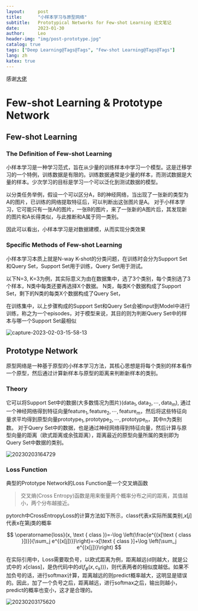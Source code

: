 ```yaml
---
layout:     post
title:      "小样本学习与原型网络"
subtitle:   Prototypical Networks for Few-shot Learning 论文笔记
date:       2023-01-30
author:     Leo
header-img: "img/post-prototype.jpg"
catalog: true
tags: ["Deep Learning@Tags@Tags", "Few-shot Learning@Tags@Tags"]
lang: zh
katex: true
---
```

感谢[大佬](https://www.cnblogs.com/xiaohuiduan/p/16244173.html#%E7%AE%97%E6%B3%95%E6%B5%81%E7%A8%8B)

# Few-shot Learning & Prototype Network

## Few-shot Learning

### The Definition of Few-shot Learning

小样本学习是一种学习范式，旨在从少量的训练样本中学习一个模型。这是迁移学习的一个特例，训练数据是有限的。训练数据通常是少量的样本，而测试数据是大量的样本。少次学习的目标是学习一个可以泛化到测试数据的模型。

以分类任务举例，假设一个可以区分A，B的神经网络，当出现了一张新的类型为A的图片，已训练的网络提取特征后，可以判断出这张图片是A。
对于小样本学习，它可能只有一张A的图片，一张B的图片，来了一张新的A图片后，其发现新的图片和A长得类似，与此推断和A属于同一类别。

因此可以看出，小样本学习是对数据建模，从而实现分类效果

### Specific Methods of Few-shot Learning

小样本学习本质上就是N-way K-shot的分类问题，在训练时会分为Support Set和Query Set，Support Set用于训练，Query Set用于测试。

以下N=3, K=3为例，其实际意义为由在数据集中，选了3个类别，每个类别选了3个样本，N类中每类还要再选择X个数据。
N类，每类K个数据构成了Support Set，剩下的N类的每类X个数据构成了Query Set，

在训练集中，以上步骤构成的Support Set和Query Set会被input到Model中进行训练，称之为一个episodes，对于模型来说，其目的则为判断Query Set中的样本与哪一个Support Set最相似

![capture-2023-02-03-15-58-13](https://cdn.jsdelivr.net/gh/LogicLee0902/ImageBed@main/blogs/imgs/capture-2023-02-03-15-58-13.jpg)

## Prototype Network

原型网络是一种基于原型的小样本学习方法，其核心思想是将每个类别的样本看作一个原型，然后通过计算新样本与原型的距离来判断新样本的类别。

### Theory

它可以将Support Set中的数据(大多数情况为图片)$(\text{data}_1, \text{data}_2, \cdots, \text{data}_m)$, 通过一个神经网络得到特征向量$\text{feature}_1, \text{feature}_2, \cdots, \text{feature}_m$，然后将这些特征向量求平均得到原型向量$\text{prototype}_1, \text{prototype}_2, \cdots, \text{prototype}_n$，其中n为类别数。
对于Query Set中的数据，也是通过神经网络得到特征向量，然后计算与原型向量的距离（欧式距离或余弦距离），距离最近的原型向量所属的类别即为Query Set中数据的类别。

![20230203164729](https://cdn.jsdelivr.net/gh/LogicLee0902/ImageBed@main/blogs/imgs/20230203164729.png)

### Loss Function

典型的Prototype Network的Loss Function是一个交叉熵函数

> 交叉熵(Cross Entropy)函数是用来衡量两个概率分布之间的距离，其值越小，两个分布越接近。

pytorch中CrossEntropyLoss的计算方法如下所示，class代表x实际所属类别,$x[j]$代表x在第j类的概率

$$
\operatorname{loss}(x, \text { class })=-\log \left(\frac{e^{(x[\text { class }])}}{\sum_j e^{(x[j])}}\right)=-x[\text { class }]+\log \left(\sum_j e^{(x[j])}\right)
$$

在实际引用中，Loss需要取负号，以欧式距离为例，距离越远(d则越大，就是公式中的
$x[\text{class}]$，是伪代码中的$d(f_\phi(x, c_k))$)，则代表两者的相似度越低。如果不加负号的话，进行softmax计算，距离越远的则predict概率越大，这明显是错误的。因此，加了一个负号之后，距离越远，进行softmax之后，输出则越小，predict的概率也变小，这才是合理的。

![20230203175620](https://cdn.jsdelivr.net/gh/LogicLee0902/ImageBed@main/blogs/imgs/20230203175620.png)
